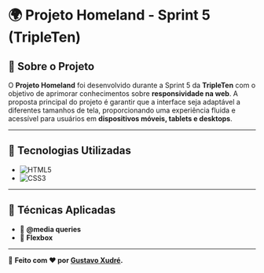 # 🌍 Projeto Homeland - Sprint 5 (TripleTen)

## 📌 Sobre o Projeto

O **Projeto Homeland** foi desenvolvido durante a Sprint 5 da **TripleTen** com o objetivo de aprimorar conhecimentos sobre **responsividade na web**. A proposta principal do projeto é garantir que a interface seja adaptável a diferentes tamanhos de tela, proporcionando uma experiência fluida e acessível para usuários em **dispositivos móveis, tablets e desktops**.

---

## 🚀 Tecnologias Utilizadas

- ![HTML5](https://img.shields.io/badge/HTML5-%23E34F26.svg?style=flat&logo=html5&logoColor=white)
- ![CSS3](https://img.shields.io/badge/CSS3-%231572B6.svg?style=flat&logo=css3&logoColor=white)

---

## 🎯 Técnicas Aplicadas

- 📱 **@media queries**
- 📏 **Flexbox**

---

🔹 **Feito com ❤️ por [Gustavo Xudré](https://www.linkedin.com/in/gustavo-xudre/).**
